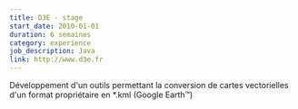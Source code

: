 ```yaml
---
title: D3E - stage
start_date: 2010-01-01
duration: 6 semaines
category: experience
job_description: Java
link: http://www.d3e.fr
---
```


Développement d'un outils permettant la conversion de cartes vectorielles d'un format propriétaire en *.kml (Google Earth™)
